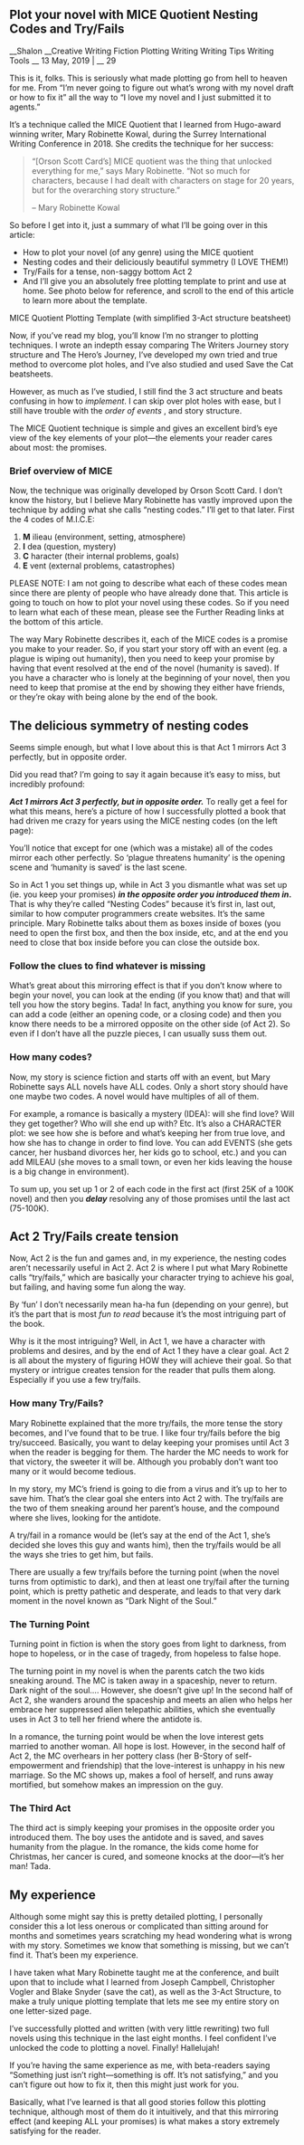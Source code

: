 ## Plot your novel with MICE Quotient Nesting Codes and Try/Fails

__Shalon   __Creative Writing Fiction Plotting Writing Writing Tips Writing Tools   __ 13 May, 2019  | __ 29

This is it, folks. This is seriously what made plotting go from hell to heaven for me. From “I’m never going to figure out what’s wrong with my novel draft or how to fix it” all the way to “I love my novel and I just submitted it to agents.”

It’s a technique called the MICE Quotient that I learned from Hugo-award winning writer, Mary Robinette Kowal, during the Surrey International Writing Conference in 2018. She credits the technique for her success:

> “[Orson Scott Card’s] MICE quotient was the thing that unlocked everything for me,” says Mary Robinette. “Not so much for characters, because I had dealt with characters on stage for 20 years, but for the overarching story structure.”
>
> – Mary Robinette Kowal

So before I get into it, just a summary of what I’ll be going over in this article:

  * How to plot your novel (of any genre) using the MICE quotient
  * Nesting codes and their deliciously beautiful symmetry (I LOVE THEM!)
  * Try/Fails for a tense, non-saggy bottom Act 2
  * And I’ll give you an absolutely free plotting template to print and use at home. See photo below for reference, and scroll to the end of this article to learn more about the template.

MICE Quotient Plotting Template (with simplified 3-Act structure beatsheet)

Now, if you’ve read my blog, you’ll know I’m no stranger to plotting techniques. I wrote an indepth essay comparing The Writers Journey story structure and The Hero’s Journey, I’ve developed my own tried and true method to overcome plot holes, and I’ve also studied and used Save the Cat beatsheets.

However, as much as I’ve studied, I still find the 3 act structure and beats confusing in how to _implement_. I can skip over plot holes with ease, but I still have trouble with the _order of events_ , and story structure.

The MICE Quotient technique is simple and gives an excellent bird’s eye view of the key elements of your plot—the elements your reader cares about most: the promises.

### Brief overview of MICE

Now, the technique was originally developed by Orson Scott Card. I don’t know the history, but I believe Mary Robinette has vastly improved upon the technique by adding what she calls “nesting codes.” I’ll get to that later. First the 4 codes of M.I.C.E:

  1. **M** ilieau (environment, setting, atmosphere)
  2. **I** dea (question, mystery)
  3. **C** haracter (their internal problems, goals)
  4. **E** vent (external problems, catastrophes)

PLEASE NOTE: I am not going to describe what each of these codes mean since there are plenty of people who have already done that. This article is going to touch on how to plot your novel using these codes. So if you need to learn what each of these mean, please see the Further Reading links at the bottom of this article.

The way Mary Robinette describes it, each of the MICE codes is a promise you make to your reader. So, if you start your story off with an event (eg. a plague is wiping out humanity), then you need to keep your promise by having that event resolved at the end of the novel (humanity is saved). If you have a character who is lonely at the beginning of your novel, then you need to keep that promise at the end by showing they either have friends, or they’re okay with being alone by the end of the book.

## The delicious symmetry of nesting codes

Seems simple enough, but what I love about this is that Act 1 mirrors Act 3 perfectly, but in opposite order.

Did you read that? I’m going to say it again because it’s easy to miss, but incredibly profound:

**_Act 1 mirrors Act 3 perfectly, but in opposite order._** To really get a feel for what this means, here’s a picture of how I successfully plotted a book that had driven me crazy for years using the MICE nesting codes (on the left page):

You’ll notice that except for one (which was a mistake) all of the codes mirror each other perfectly. So ‘plague threatens humanity’ is the opening scene and ‘humanity is saved’ is the last scene.

So in Act 1 you set things up, while in Act 3 you dismantle what was set up (ie. you keep your promises) _**in the opposite order you introduced them in**_**.** That is why they’re called “Nesting Codes” because it’s first in, last out, similar to how computer programmers create websites. It’s the same principle. Mary Robinette talks about them as boxes inside of boxes (you need to open the first box, and then the box inside, etc, and at the end you need to close that box inside before you can close the outside box.

### Follow the clues to find whatever is missing

What’s great about this mirroring effect is that if you don’t know where to begin your novel, you can look at the ending (if you know that) and that will tell you how the story begins. Tada! In fact, anything you know for sure, you can add a code (either an opening code, or a closing code) and then you know there needs to be a mirrored opposite on the other side (of Act 2). So even if I don’t have all the puzzle pieces, I can usually suss them out.

### How many codes?

Now, my story is science fiction and starts off with an event, but Mary Robinette says ALL novels have ALL codes. Only a short story should have one maybe two codes. A novel would have multiples of all of them.

For example, a romance is basically a mystery (IDEA): will she find love? Will they get together? Who will she end up with? Etc. It’s also a CHARACTER plot: we see how she is before and what’s keeping her from true love, and how she has to change in order to find love. You can add EVENTS (she gets cancer, her husband divorces her, her kids go to school, etc.) and you can add MILEAU (she moves to a small town, or even her kids leaving the house is a big change in environment).

To sum up, you set up 1 or 2 of each code in the first act (first 25K of a 100K novel) and then you **_delay_** resolving any of those promises until the last act (75-100K).

## Act 2 Try/Fails create tension

Now, Act 2 is the fun and games and, in my experience, the nesting codes aren’t necessarily useful in Act 2. Act 2 is where I put what Mary Robinette calls “try/fails,” which are basically your character trying to achieve his goal, but failing, and having some fun along the way.

By ‘fun’ I don’t necessarily mean ha-ha fun (depending on your genre), but it’s the part that is most _fun to read_ because it’s the most intriguing part of the book.

Why is it the most intriguing? Well, in Act 1, we have a character with problems and desires, and by the end of Act 1 they have a clear goal. Act 2 is all about the mystery of figuring HOW they will achieve their goal. So that mystery or intrigue creates tension for the reader that pulls them along. Especially if you use a few try/fails.

### How many Try/Fails?

Mary Robinette explained that the more try/fails, the more tense the story becomes, and I’ve found that to be true. I like four try/fails before the big try/succeed. Basically, you want to delay keeping your promises until Act 3 when the reader is begging for them. The harder the MC needs to work for that victory, the sweeter it will be. Although you probably don’t want too many or it would become tedious.

In my story, my MC’s friend is going to die from a virus and it’s up to her to save him. That’s the clear goal she enters into Act 2 with. The try/fails are the two of them sneaking around her parent’s house, and the compound where she lives, looking for the antidote.

A try/fail in a romance would be (let’s say at the end of the Act 1, she’s decided she loves this guy and wants him), then the try/fails would be all the ways she tries to get him, but fails.

There are usually a few try/fails before the turning point (when the novel turns from optimistic to dark), and then at least one try/fail after the turning point, which is pretty pathetic and desperate, and leads to that very dark moment in the novel known as “Dark Night of the Soul.”

### The Turning Point

Turning point in fiction is when the story goes from light to darkness, from hope to hopeless, or in the case of tragedy, from hopeless to false hope.

The turning point in my novel is when the parents catch the two kids sneaking around. The MC is taken away in a spaceship, never to return. Dark night of the soul…. However, she doesn’t give up! In the second half of Act 2, she wanders around the spaceship and meets an alien who helps her embrace her suppressed alien telepathic abilities, which she eventually uses in Act 3 to tell her friend where the antidote is.

In a romance, the turning point would be when the love interest gets married to another woman. All hope is lost. However, in the second half of Act 2, the MC overhears in her pottery class (her B-Story of self-empowerment and friendship) that the love-interest is unhappy in his new marriage. So the MC shows up, makes a fool of herself, and runs away mortified, but somehow makes an impression on the guy.

### The Third Act

The third act is simply keeping your promises in the opposite order you introduced them. The boy uses the antidote and is saved, and saves humanity from the plague. In the romance, the kids come home for Christmas, her cancer is cured, and someone knocks at the door—it’s her man! Tada.

## My experience

Although some might say this is pretty detailed plotting, I personally consider this a lot less onerous or complicated than sitting around for months and sometimes years scratching my head wondering what is wrong with my story. Sometimes we know that something is missing, but we can’t find it. That’s been my experience.

I have taken what Mary Robinette taught me at the conference, and built upon that to include what I learned from Joseph Campbell, Christopher Vogler and Blake Snyder (save the cat), as well as the 3-Act Structure, to make a truly unique plotting template that lets me see my entire story on one letter-sized page.

I’ve successfully plotted and written (with very little rewriting) two full novels using this technique in the last eight months. I feel confident I’ve unlocked the code to plotting a novel. Finally! Hallelujah!

If you’re having the same experience as me, with beta-readers saying “Something just isn’t right—something is off. It’s not satisfying,” and you can’t figure out how to fix it, then this might just work for you.

Basically, what I’ve learned is that all good stories follow this plotting technique, although most of them do it intuitively, and that this mirroring effect (and keeping ALL your promises) is what makes a story extremely satisfying for the reader.